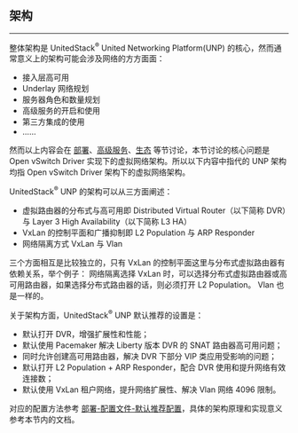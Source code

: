 ## 架构

---

整体架构是 UnitedStack<sup>®</sup> United Networking Platform(UNP) 的核心，然而通常意义上的架构可能会涉及网络的方方面面：
 - 接入层高可用
 - Underlay 网络规划
 - 服务器角色和数量规划
 - 高级服务的开启和使用
 - 第三方集成的使用
 - ……

然而以上内容会在 [部署](../部署/preface.md)、[高级服务](../advanced_services/preface)、[生态](../3rd_party/preface.md) 等节讨论，本节讨论的核心问题是 Open vSwitch Driver 实现下的虚拟网络架构。所以以下内容中指代的 UNP 架构均指 Open vSwitch Driver 架构下的虚拟网络架构。

UnitedStack<sup>®</sup> UNP 的架构可以从三方面阐述：
 - 虚拟路由器的分布式与高可用即 Distributed Virtual Router（以下简称 DVR）与 Layer 3 High Availability（以下简称 L3 HA）
 - VxLan 的控制平面和广播抑制即 L2 Population 与 ARP Responder
 - 网络隔离方式 VxLan 与 Vlan

三个方面相互是比较独立的，只有 VxLan 的控制平面这里与分布式虚拟路由器有依赖关系，举个例子：
 网络隔离选择 VxLan 时，可以选择分布式虚拟路由器或高可用路由器，如果选择分布式路由器的话，则必须打开 L2 Population。
 Vlan 也是一样的。
 
关于架构方面，UnitedStack<sup>®</sup> UNP 默认推荐的设置是：
 - 默认打开 DVR，增强扩展性和性能；
 - 默认使用 Pacemaker 解决 Liberty 版本 DVR 的 SNAT 路由器高可用问题；
 - 同时允许创建高可用路由器，解决 DVR 下部分 VIP 类应用受影响的问题；
 - 默认打开 L2 Population + ARP Responder，配合 DVR 使用和提升网络有效连接数；
 - 默认使用 VxLan 租户网络，提升网络扩展性、解决 Vlan 网络 4096 限制。

对应的配置方法参考 [部署-配置文件-默认推荐配置](../deploy/config/dvr.md)，具体的架构原理和实现意义参考本节内的文档。